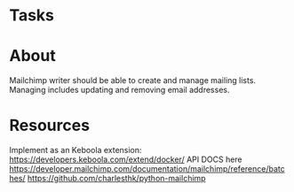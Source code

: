 # Tasks
# About
Mailchimp writer should be able to create and manage mailing lists. Managing includes updating and removing email addresses.

# Resources
Implement as an Keboola extension: https://developers.keboola.com/extend/docker/
API DOCS here https://developer.mailchimp.com/documentation/mailchimp/reference/batches/
https://github.com/charlesthk/python-mailchimp
